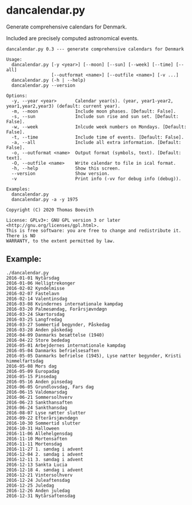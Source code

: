 # dancalendar.py
Generate comprehensive calendars for Denmark.

Included are precisely computed astronomical events.

    dancalendar.py 0.3 --- generate comprehensive calendars for Denmark

    Usage:
      dancalendar.py [-y <year>] [--moon] [--sun] [--week] [--time] [--all]
                     [--outformat <name>] [--outfile <name>] [-v ...]
      dancalendar.py (-h | --help)
      dancalendar.py --version
      
    Options:
      -y, --year <year>       Calendar year(s). (year, year1-year2, year1,year2,year3) (default: current year).
      -m, --moon              Include moon phases. [Default: False].
      -s, --sun               Include sun rise and sun set. [Default: False].
      -w, --week              Inlcude week numbers on Mondays. [Default: False].
      -t, --time              Include time of events. [Default: False].
      -a, --all               Include all extra information. [Default: False].
      -o, --outformat <name>  Output format (symbols, text). [Default: text].
      -O, --outfile <name>    Write calendar to file in ical format.
      -h, --help              Show this screen.
      --version               Show version.
      -v                      Print info (-vv for debug info (debug)).
      
    Examples:
      dancalendar.py
      dancalendar.py -a -y 1975
      
    Copyright (C) 2020 Thomas Boevith
    
    License: GPLv3+: GNU GPL version 3 or later <http://gnu.org/licenses/gpl.html>.
    This is free software: you are free to change and redistribute it. There is NO
    WARRANTY, to the extent permitted by law.
    
## Example:

    ./dancalendar.py
    2016-01-01 Nytårsdag
    2016-01-06 Helligtrekonger
    2016-02-02 Kyndelmisse
    2016-02-07 Fastelavn
    2016-02-14 Valentinsdag
    2016-03-08 Kvindernes internationale kampdag
    2016-03-20 Palmesøndag, Forårsjævndøgn
    2016-03-24 Skærtorsdag
    2016-03-25 Langfredag
    2016-03-27 Sommertid begynder, Påskedag
    2016-03-28 Anden påskedag
    2016-04-09 Danmarks besættelse (1940)
    2016-04-22 Store bededag
    2016-05-01 Arbejdernes internationale kampdag
    2016-05-04 Danmarks befrielsesaften
    2016-05-05 Danmarks befrielse (1945), Lyse nætter begynder, Kristi himmelfartsdag
    2016-05-08 Mors dag
    2016-05-09 Europadag
    2016-05-15 Pinsedag
    2016-05-16 Anden pinsedag
    2016-06-05 Grundlovsdag, Fars dag
    2016-06-15 Valdemarsdag
    2016-06-21 Sommersolhverv
    2016-06-23 Sankthansaften
    2016-06-24 Sankthansdag
    2016-08-07 Lyse nætter slutter
    2016-09-22 Efterårsjævndøgn
    2016-10-30 Sommertid slutter
    2016-10-31 Halloween
    2016-11-06 Allehelgensdag
    2016-11-10 Mortensaften
    2016-11-11 Mortensdag
    2016-11-27 1. søndag i advent
    2016-12-04 2. søndag i advent
    2016-12-11 3. søndag i advent
    2016-12-13 Sankta Lucia
    2016-12-18 4. søndag i advent
    2016-12-21 Vintersolhverv
    2016-12-24 Juleaftensdag
    2016-12-25 Juledag
    2016-12-26 Anden juledag
    2016-12-31 Nytårsaftensdag
